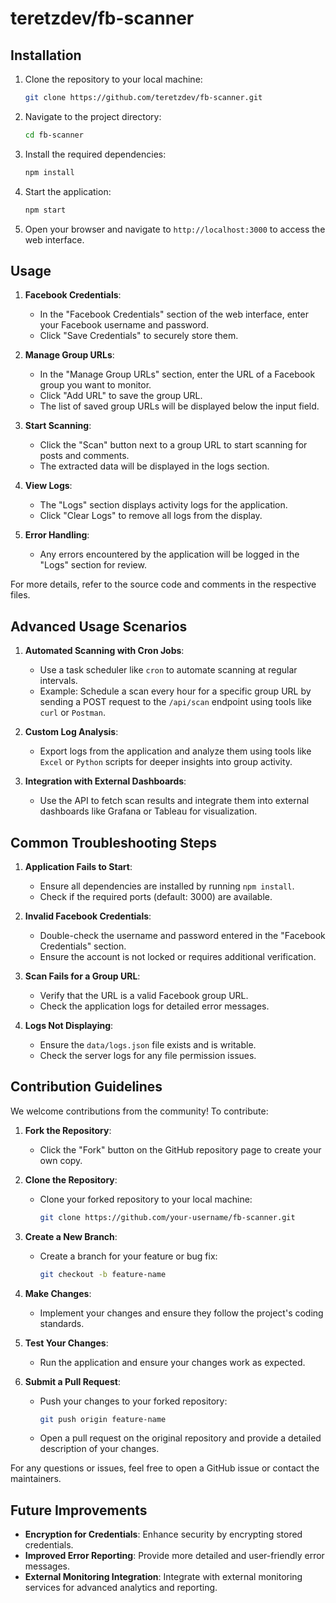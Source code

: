 # teretzdev/fb-scanner

## Installation

1. Clone the repository to your local machine:
   ```bash
   git clone https://github.com/teretzdev/fb-scanner.git
   ```
2. Navigate to the project directory:
   ```bash
   cd fb-scanner
   ```
3. Install the required dependencies:
   ```bash
   npm install
   ```
4. Start the application:
   ```bash
   npm start
   ```
5. Open your browser and navigate to `http://localhost:3000` to access the web interface.

## Usage

1. **Facebook Credentials**:
   - In the "Facebook Credentials" section of the web interface, enter your Facebook username and password.
   - Click "Save Credentials" to securely store them.

2. **Manage Group URLs**:
   - In the "Manage Group URLs" section, enter the URL of a Facebook group you want to monitor.
   - Click "Add URL" to save the group URL.
   - The list of saved group URLs will be displayed below the input field.

3. **Start Scanning**:
   - Click the "Scan" button next to a group URL to start scanning for posts and comments.
   - The extracted data will be displayed in the logs section.

4. **View Logs**:
   - The "Logs" section displays activity logs for the application.
   - Click "Clear Logs" to remove all logs from the display.

5. **Error Handling**:
   - Any errors encountered by the application will be logged in the "Logs" section for review.

For more details, refer to the source code and comments in the respective files.

## Advanced Usage Scenarios

1. **Automated Scanning with Cron Jobs**:
   - Use a task scheduler like `cron` to automate scanning at regular intervals.
   - Example: Schedule a scan every hour for a specific group URL by sending a POST request to the `/api/scan` endpoint using tools like `curl` or `Postman`.

2. **Custom Log Analysis**:
   - Export logs from the application and analyze them using tools like `Excel` or `Python` scripts for deeper insights into group activity.

3. **Integration with External Dashboards**:
   - Use the API to fetch scan results and integrate them into external dashboards like Grafana or Tableau for visualization.

## Common Troubleshooting Steps

1. **Application Fails to Start**:
   - Ensure all dependencies are installed by running `npm install`.
   - Check if the required ports (default: 3000) are available.

2. **Invalid Facebook Credentials**:
   - Double-check the username and password entered in the "Facebook Credentials" section.
   - Ensure the account is not locked or requires additional verification.

3. **Scan Fails for a Group URL**:
   - Verify that the URL is a valid Facebook group URL.
   - Check the application logs for detailed error messages.

4. **Logs Not Displaying**:
   - Ensure the `data/logs.json` file exists and is writable.
   - Check the server logs for any file permission issues.

## Contribution Guidelines

We welcome contributions from the community! To contribute:

1. **Fork the Repository**:
   - Click the "Fork" button on the GitHub repository page to create your own copy.

2. **Clone the Repository**:
   - Clone your forked repository to your local machine:
     ```bash
     git clone https://github.com/your-username/fb-scanner.git
     ```

3. **Create a New Branch**:
   - Create a branch for your feature or bug fix:
     ```bash
     git checkout -b feature-name
     ```

4. **Make Changes**:
   - Implement your changes and ensure they follow the project's coding standards.

5. **Test Your Changes**:
   - Run the application and ensure your changes work as expected.

6. **Submit a Pull Request**:
   - Push your changes to your forked repository:
     ```bash
     git push origin feature-name
     ```
   - Open a pull request on the original repository and provide a detailed description of your changes.

For any questions or issues, feel free to open a GitHub issue or contact the maintainers.

## Future Improvements

- **Encryption for Credentials**: Enhance security by encrypting stored credentials.
- **Improved Error Reporting**: Provide more detailed and user-friendly error messages.
- **External Monitoring Integration**: Integrate with external monitoring services for advanced analytics and reporting.